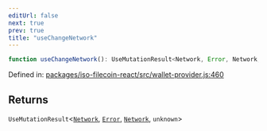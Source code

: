 ```yaml
---
editUrl: false
next: true
prev: true
title: "useChangeNetwork"
---
```


```ts
function useChangeNetwork(): UseMutationResult<Network, Error, Network, unknown>;
```

Defined in: [packages/iso-filecoin-react/src/wallet-provider.js:460](https://github.com/hugomrdias/filecoin/blob/main/packages/iso-filecoin-react/src/wallet-provider.js#L460)

## Returns

`UseMutationResult`\<[`Network`](/api/iso-filecoin-react/types/type-aliases/network/), [`Error`](https://developer.mozilla.org/docs/Web/JavaScript/Reference/Global_Objects/Error), [`Network`](/api/iso-filecoin-react/types/type-aliases/network/), `unknown`\>
